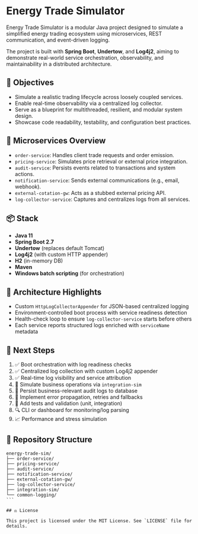 # Energy Trade Simulator

Energy Trade Simulator is a modular Java project designed to simulate a simplified energy trading ecosystem using microservices, REST communication, and event-driven logging.

The project is built with **Spring Boot**, **Undertow**, and **Log4j2**, aiming to demonstrate real-world service orchestration, observability, and maintainability in a distributed architecture.

## 🔧 Objectives

- Simulate a realistic trading lifecycle across loosely coupled services.
- Enable real-time observability via a centralized log collector.
- Serve as a blueprint for multithreaded, resilient, and modular system design.
- Showcase code readability, testability, and configuration best practices.

## 🧱 Microservices Overview

- `order-service`: Handles client trade requests and order emission.
- `pricing-service`: Simulates price retrieval or external price integration.
- `audit-service`: Persists events related to transactions and system actions.
- `notification-service`: Sends external communications (e.g., email, webhook).
- `external-cotation-gw`: Acts as a stubbed external pricing API.
- `log-collector-service`: Captures and centralizes logs from all services.

## 📦 Stack

- **Java 11**
- **Spring Boot 2.7**
- **Undertow** (replaces default Tomcat)
- **Log4j2** (with custom HTTP appender)
- **H2** (in-memory DB)
- **Maven**
- **Windows batch scripting** (for orchestration)

## 📡 Architecture Highlights

- Custom `HttpLogCollectorAppender` for JSON-based centralized logging
- Environment-controlled boot process with service readiness detection
- Health-check loop to ensure `log-collector-service` starts before others
- Each service reports structured logs enriched with `serviceName` metadata

## 🧪 Next Steps

1. ✅ Boot orchestration with log readiness checks
2. ✅ Centralized log collection with custom Log4j2 appender
3. ✅ Real-time log visibility and service attribution
4. 🧪 Simulate business operations via `integration-sim`
5. 🧪 Persist business-relevant audit logs to database
6. 🧪 Implement error propagation, retries and fallbacks
7. 🧪 Add tests and validation (unit, integration)
8. 🔍 CLI or dashboard for monitoring/log parsing
9. 📈 Performance and stress simulation

## 📁 Repository Structure
````
energy-trade-sim/
├── order-service/
├── pricing-service/
├── audit-service/
├── notification-service/
├── external-cotation-gw/
├── log-collector-service/
├── integration-sim/
└── common-logging/
```

## ⚖ License

This project is licensed under the MIT License. See `LICENSE` file for details.


